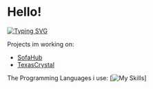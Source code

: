 
# Hello!

[![Typing SVG](https://readme-typing-svg.demolab.com?font=Fira+Code&pause=1000&color=F70000&width=435&lines=Hello+user!;My+name+is+trikkaYT;If+you+have+time%2C+you+can+look+at+my+Projects;Join+my+Discord+Server+to+contact+me)](https://git.io/typing-svg)




Projects im working on:
- [SofaHub](https://github.com/user/trikkayt/sofahub/usw/readme.md)
- [TexasCrystal](https://github.com/user/trikkayt/texascrystal/usw/readme.md)


The Programming Languages i use:
[![My Skills](https://skillicons.dev/icons?i=js,html,css,java,python,flask)]
